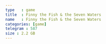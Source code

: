 ```yaml
---
type   : game
title  : Finny the Fish & the Seven Waters
name   : Finny the Fish & the Seven Waters
categories: [game]
telegram : 587
size : 2.2 GB
---
```



